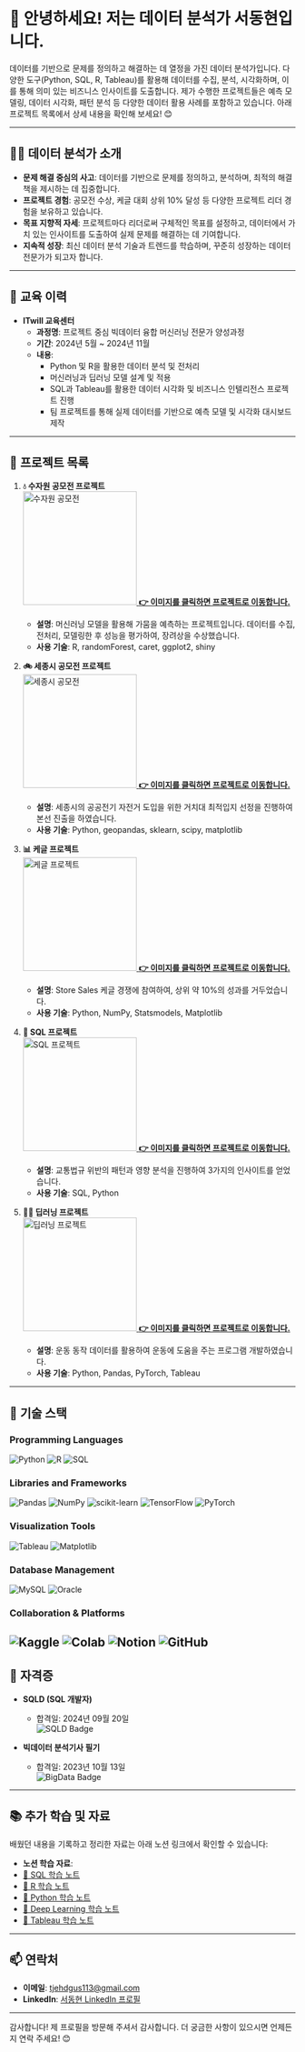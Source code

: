 # 👋 안녕하세요! 저는 데이터 분석가 서동현입니다.

데이터를 기반으로 문제를 정의하고 해결하는 데 열정을 가진 데이터 분석가입니다.
다양한 도구(Python, SQL, R, Tableau)를 활용해 데이터를 수집, 분석, 시각화하며, 이를 통해 의미 있는 비즈니스 인사이트를 도출합니다.
제가 수행한 프로젝트들은 예측 모델링, 데이터 시각화, 패턴 분석 등 다양한 데이터 활용 사례를 포함하고 있습니다.
아래 프로젝트 목록에서 상세 내용을 확인해 보세요! 😊

---

## 🧑‍💻 데이터 분석가 소개
- **문제 해결 중심의 사고**: 데이터를 기반으로 문제를 정의하고, 분석하며, 최적의 해결책을 제시하는 데 집중합니다.  
- **프로젝트 경험**: 공모전 수상, 케글 대회 상위 10% 달성 등 다양한 프로젝트 리더 경험을 보유하고 있습니다.  
- **목표 지향적 자세**: 프로젝트마다 리더로써 구체적인 목표를 설정하고, 데이터에서 가치 있는 인사이트를 도출하여 실제 문제를 해결하는 데 기여합니다.  
- **지속적 성장**: 최신 데이터 분석 기술과 트렌드를 학습하며, 꾸준히 성장하는 데이터 전문가가 되고자 합니다.

---

## 📘 교육 이력
- **ITwill 교육센터**  
  - **과정명**: 프로젝트 중심 빅데이터 융합 머신러닝 전문가 양성과정  
  - **기간**: 2024년 5월 ~ 2024년 11월  
  - **내용**:  
    - Python 및 R을 활용한 데이터 분석 및 전처리  
    - 머신러닝과 딥러닝 모델 설계 및 적용  
    - SQL과 Tableau를 활용한 데이터 시각화 및 비즈니스 인텔리전스 프로젝트 진행  
    - 팀 프로젝트를 통해 실제 데이터를 기반으로 예측 모델 및 시각화 대시보드 제작  

---
## 📂 프로젝트 목록

1. **💧 수자원 공모전 프로젝트**  
   <a href="https://github.com/username/project1">
     <img src="https://github.com/user-attachments/assets/5c8019cd-9123-4311-9e8e-dfdef34fe7e9" alt="수자원 공모전" width="200">
     **👉 이미지를 클릭하면 프로젝트로 이동합니다.**
   </a> 
   - **설명**: 머신러닝 모델을 활용해 가뭄을 예측하는 프로젝트입니다. 데이터를 수집, 전처리, 모델링한 후 성능을 평가하여, 장려상을 수상했습니다.
   - **사용 기술**: R, randomForest, caret, ggplot2, shiny

2. **🚲 세종시 공모전 프로젝트**  
   <a href="https://github.com/username/project2">
     <img src="https://github.com/user-attachments/assets/5551f68f-6f14-4538-9dfc-88156879dc8e1" alt="세종시 공모전" width="200">
     **👉 이미지를 클릭하면 프로젝트로 이동합니다.**
   </a>
   - **설명**: 세종시의 공공전기 자전거 도입을 위한 거치대 최적입지 선정을 진행하여 본선 진출을 하였습니다.
   - **사용 기술**: Python, geopandas, sklearn, scipy, matplotlib

3. **📊 케글 프로젝트**  
   <a href="https://github.com/username/project3">
     <img src="https://github.com/user-attachments/assets/5ecea204-59f6-4500-90ea-24e3b4d83e2b" alt="케글 프로젝트" width="200">
     **👉 이미지를 클릭하면 프로젝트로 이동합니다.**
   </a>

   - **설명**: Store Sales 케글 경쟁에 참여하여, 상위 약 10%의 성과를 거두었습니다.
   - **사용 기술**: Python, NumPy, Statsmodels, Matplotlib

4. **🚦 SQL 프로젝트**  
   <a href="https://github.com/username/project4">
     <img src="https://github.com/user-attachments/assets/81979be9-7d8c-4a47-b74f-796e7dd45e24" alt="SQL 프로젝트" width="200">
     **👉 이미지를 클릭하면 프로젝트로 이동합니다.**
   </a>
   - **설명**: 교통법규 위반의 패턴과 영향 분석을 진행하여 3가지의 인사이트를 얻었습니다.
   - **사용 기술**: SQL, Python

5. **🏋️‍♂️ 딥러닝 프로젝트**  
   <a href="https://github.com/username/project5">
     <img src="https://github.com/user-attachments/assets/83a2aef6-6795-4bb1-9408-355b2f232317" alt="딥러닝 프로젝트" width="200">
     **👉 이미지를 클릭하면 프로젝트로 이동합니다.**
   </a>
   - **설명**: 운동 동작 데이터를 활용하여 운동에 도움을 주는 프로그램 개발하였습니다.
   - **사용 기술**: Python, Pandas, PyTorch, Tableau


---
## 📌 기술 스택

### **Programming Languages**
![Python](https://img.shields.io/badge/Python-3776AB?style=for-the-badge&logo=python&logoColor=white)  ![R](https://img.shields.io/badge/R-276DC3?style=for-the-badge&logo=r&logoColor=white)  ![SQL](https://img.shields.io/badge/SQL-336791?style=for-the-badge&logo=postgresql&logoColor=white)

### **Libraries and Frameworks**
![Pandas](https://img.shields.io/badge/Pandas-150458?style=for-the-badge&logo=pandas&logoColor=white)  ![NumPy](https://img.shields.io/badge/NumPy-013243?style=for-the-badge&logo=numpy&logoColor=white)  ![scikit-learn](https://img.shields.io/badge/scikit--learn-F7931E?style=for-the-badge&logo=scikit-learn&logoColor=white)  ![TensorFlow](https://img.shields.io/badge/TensorFlow-FF6F00?style=for-the-badge&logo=tensorflow&logoColor=white)  ![PyTorch](https://img.shields.io/badge/PyTorch-EE4C2C?style=for-the-badge&logo=pytorch&logoColor=white)

### **Visualization Tools**
![Tableau](https://img.shields.io/badge/Tableau-E97627?style=for-the-badge&logo=tableau&logoColor=white)  ![Matplotlib](https://img.shields.io/badge/Matplotlib-11557C?style=for-the-badge)

### **Database Management**
![MySQL](https://img.shields.io/badge/MySQL-4479A1?style=for-the-badge&logo=mysql&logoColor=white)  ![Oracle](https://img.shields.io/badge/Oracle-F80000?style=for-the-badge&logo=oracle&logoColor=white)

### **Collaboration & Platforms**
![Kaggle](https://img.shields.io/badge/Kaggle-20BEFF?style=for-the-badge&logo=kaggle&logoColor=white)  ![Colab](https://img.shields.io/badge/Google%20Colab-F9AB00?style=for-the-badge&logo=googlecolab&logoColor=white)  ![Notion](https://img.shields.io/badge/Notion-000000?style=for-the-badge&logo=notion&logoColor=white)  ![GitHub](https://img.shields.io/badge/GitHub-181717?style=for-the-badge&logo=github&logoColor=white)
---

## 📜 자격증

- **SQLD (SQL 개발자)**  
  - 합격일: 2024년 09월 20일  
  ![SQLD Badge](https://img.shields.io/badge/SQLD-Passed-2D9CDB?style=for-the-badge&logo=oracle&logoColor=white)

- **빅데이터 분석기사 필기**  
  - 합격일: 2023년 10월 13일  
  ![BigData Badge](https://img.shields.io/badge/Big%20Data%20Analysis-Written%20Passed-4CAF50?style=for-the-badge&logo=python&logoColor=white)


---
## 📚 추가 학습 및 자료
배웠던 내용을 기록하고 정리한 자료는 아래 노션 링크에서 확인할 수 있습니다:
- **노션 학습 자료**:
- [📑 SQL 학습 노트](https://ludicrous-vault-53b.notion.site/SQL-152e1024ebc580a2bedaf1e0870c884d)
- [📑 R 학습 노트](https://ludicrous-vault-53b.notion.site/R-2efcd0c2a45f444abba4363398e88c6f)
- [📑 Python 학습 노트](https://ludicrous-vault-53b.notion.site/Python-c95fa74aef2d4fce86c67d530335f422)
- [📑 Deep Learning 학습 노트](https://www.notion.so/your-notion-link)
- [📑 Tableau 학습 노트](https://www.notion.so/your-notion-link)

---

## 📫 연락처
- **이메일**: tjehdgus113@gmail.com  
- **LinkedIn**: [서동현 LinkedIn 프로필](https://linkedin.com/in/your-profile)

---

감사합니다! 제 프로필을 방문해 주셔서 감사합니다. 더 궁금한 사항이 있으시면 언제든지 연락 주세요! 😊
